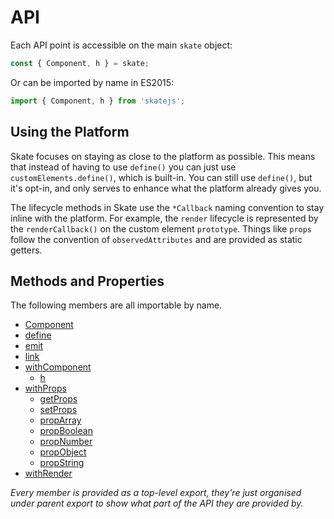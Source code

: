 # API

Each API point is accessible on the main `skate` object:

```js
const { Component, h } = skate;
```

Or can be imported by name in ES2015:

```js
import { Component, h } from 'skatejs';
```

## Using the Platform

Skate focuses on staying as close to the platform as possible. This means that instead of having to use `define()` you can just use `customElements.define()`, which is built-in. You can still use `define()`, but it's opt-in, and only serves to enhance what the platform already gives you.

The lifecycle methods in Skate use the `*Callback` naming convention to stay inline with the platform. For example, the `render` lifecycle is represented by the `renderCallback()` on the custom element `prototype`. Things like `props` follow the convention of `observedAttributes` and are provided as static getters.

## Methods and Properties

The following members are all importable by name.

- [Component](./Component.html)
- [define](./define.html)
- [emit](./emit.html)
- [link](./link.html)
- [withComponent](./with-component.html)
  - [h](./h.html)
- [withProps](./with-component.html)
  - [getProps](./get-props.html)
  - [setProps](./set-props.html)
  - [propArray]('./prop-array.html)
  - [propBoolean]('./prop-boolean.html)
  - [propNumber]('./prop-number.html)
  - [propObject]('./prop-object.html)
  - [propString]('./prop-string.html)
- [withRender](./with-component.html)

*Every member is provided as a top-level export, they're just organised under parent export to show what part of the API they are provided by.*
